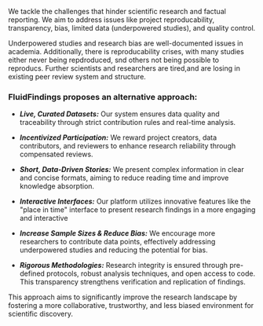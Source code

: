 We tackle the challenges that hinder scientific research and factual reporting. We aim to address issues like project reproducability, transparency, bias, limited data (underpowered studies), and quality control. 

Underpowered studies and research bias are well-documented issues in academia. Additionally, there is  reproducability crises, with many studies either never being repdroduced, snd others not being possible to reproducs. Further scientists and researchers are tired,and are losing in existing peer review system and structure.

### FluidFindings proposes an alternative approach:

* ***Live, Curated Datasets:*** Our system ensures data quality and traceability through strict contribution rules and real-time analysis.
  
* ***Incentivized Participation:*** We reward project creators, data contributors, and reviewers to enhance research reliability through compensated reviews.

* ***Short, Data-Driven Stories:*** We present complex information in clear and concise formats, aiming to reduce reading time and improve knowledge absorption.

* ***Interactive Interfaces:*** Our platform utilizes innovative features like the "place in time" interface to present research findings in a more engaging and interactive
  
* ***Increase Sample Sizes & Reduce Bias:*** We encourage more researchers to contribute data points, effectively addressing underpowered studies and reducing the potential for bias.
  
* ***Rigorous Methodologies:***  Research integrity is ensured through pre-defined protocols, robust analysis techniques, and open access to code. This transparency strengthens verification and replication of findings.

This approach aims to significantly improve the research landscape by fostering a more collaborative, trustworthy, and less biased environment for scientific discovery.
